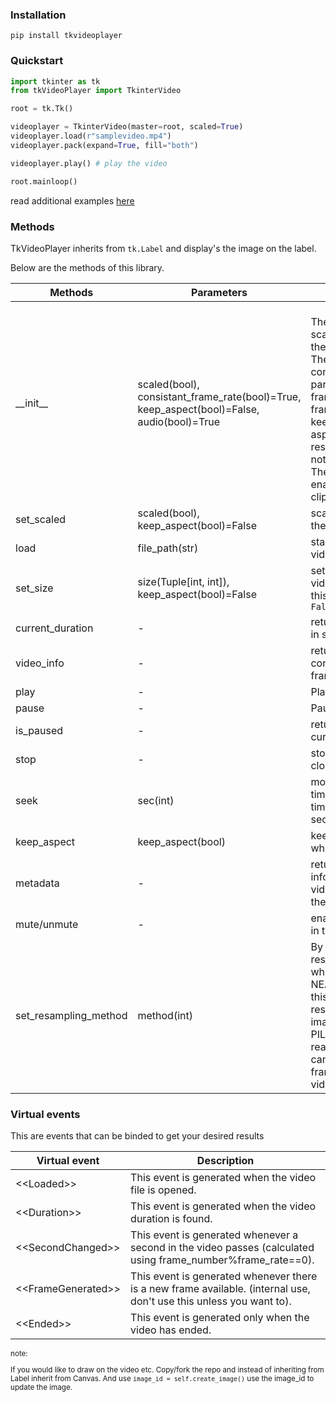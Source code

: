### Installation
```shell
pip install tkvideoplayer
```

### Quickstart

```py
import tkinter as tk
from tkVideoPlayer import TkinterVideo

root = tk.Tk()

videoplayer = TkinterVideo(master=root, scaled=True)
videoplayer.load(r"samplevideo.mp4")
videoplayer.pack(expand=True, fill="both")

videoplayer.play() # play the video

root.mainloop()
```
read additional examples [here](https://github.com/PaulleDemon/tkVideoPlayer/tree/master/examples)

### Methods
TkVideoPlayer inherits from `tk.Label` and display's the image on the label.

Below are the methods of this library.

| Methods          | Parameters                           | Description                                                                                                                                                                                   |
|------------------|--------------------------------------|-----------------------------------------------------------------------------------------------------------------------------------------------------------------------------------------------|
| \_\_init\_\_     | scaled(bool), consistant_frame_rate(bool)=True, keep_aspect(bool)=False, audio(bool)=True   | <br> The scale parameter scales the video to the label size.  <br> The consistant_frame_rate parameter skips frames to keep the framerate consistant. <br> keep_aspect keeps aspect ratio when resizing(note: It will not increase the size)   <br> The audio parameter enables audio in the clip    |
| set_scaled       | scaled(bool), keep_aspect(bool)=False                         | scales the video to the label size.                                                                                                                                                           |
| load             | file_path(str)                       | starts loading the video in a thread.                                                                                                                                                         |
| set_size         | size(Tuple[int, int]), keep_aspect(bool)=False | sets the size of the video frame. setting this will set scaled to `False`                                                                                                                     |
| current_duration  | -                                    | return video duration in seconds.                                                                                                                                                             |
| video_info       | -                                    | returns dictionary containing framerate, framesize, duration.|
| play             | -                                    | Plays the video.                                                                                                                                                                              |
| pause            | -                                    | Pauses the video                                                                                                                                                                              |
| is_paused        | -                                    | returns if the video is currently paused.                                                                                                                                               
| stop             | -                                    | stops playing the file, closes the file.  |
| seek             | sec(int)                             | moves to specific time stamp. provide time stamp in seconds                                           
| keep_aspect             | keep_aspect(bool)                            | keeps aspect ratio when resizing                                          
| metadata         | -                                    | returns meta information of the video if available in the form of dictionary                                           
| mute/unmute      | -                                    | enable/disable audio in the clip |
| set_resampling_method|  method(int)                                   | By default the resampling method while resizing is NEAREST, changing this can affect how its resampled when image is resized, refer PIL documentation to read more (note: this can also affect the framerate of the video)|

### Virtual events

This are events that can be binded to get your desired results

| Virtual event          | Description                                                                                                         |
|------------------------|---------------------------------------------------------------------------------------------------------------------|
| <<Loaded\>\>       | This event is generated when the video file is opened.                                                           |
| <<Duration\>\>       | This event is generated when the video duration is found.                                                           |
| <<SecondChanged\>\>  | This event is generated whenever a second in the video passes (calculated using frame_number%frame_rate==0).        |
| <<FrameGenerated\>\> | This event is generated whenever there is a new frame available. (internal use, don't use this unless you want to). |
| <<Ended\>\>          | This event is generated only when the video has ended.                                                              |

<sub> 

note:

If you would like to draw on the video etc. Copy/fork the repo and instead of inheriting from Label inherit from Canvas.
And use `image_id = self.create_image()` use the image_id to update the image.

</sub>

